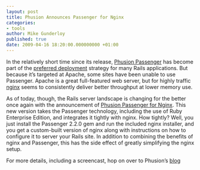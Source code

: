 ```yaml
---
layout: post
title: Phusion Announces Passenger for Nginx
categories:
- tools
author: Mike Gunderloy
published: true
date: 2009-04-16 18:20:00.000000000 +01:00
---
```

<p>In the relatively short time since its release, <a href="http://www.modrails.com/">Phusion Passenger</a> has become part of the <a href="https://rubyonrails.org/deploy">preferred deployment</a> strategy for many Rails applications. But because it&#8217;s targeted at Apache, some sites have been unable to use Passenger. Apache is a great full-featured web server, but for highly traffic <a href="http://nginx.net/">nginx</a> seems to consistently deliver better throughput at lower memory use.</p>
<p>As of today, though, the Rails server landscape is changing for the better once again with the announcement of <a href="http://blog.phusion.nl/2009/04/16/phusions-one-year-anniversary-gift-phusion-passenger-220">Phusion Passenger for Nginx</a>. This new version takes the Passenger technology, including the use of Ruby Enterprise Edition, and integrates it tightly with nginx. How tightly? Well, you just install the Passenger 2.2.0 gem and run the included nginx installer, and you get a custom-built version of nginx along with instructions on how to configure it to server your Rails site. In addition to combining the benefits of nginx and Passenger, this has the side effect of greatly simplifying the nginx setup.</p>
<p>For more details, including a screencast, hop on over to Phusion&#8217;s <a href="http://blog.phusion.nl/2009/04/16/phusions-one-year-anniversary-gift-phusion-passenger-220/">blog</a></p>